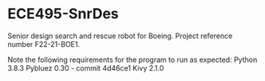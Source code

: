 # ECE495-SnrDes
Senior design search and rescue robot for Boeing.  Project reference number F22-21-BOE1.

Note the following requirements for the program to run as expected: 
Python 3.8.3
Pybluez 0.30 - commit 4d46ce1
Kivy 2.1.0

